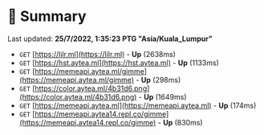 # 📖 Summary
Last updated: **25/7/2022, 1:35:23 PTG "Asia/Kuala_Lumpur"**

- `GET` [https://lilr.ml](https://lilr.ml) - **Up** (2638ms)
- `GET` [https://hst.aytea.ml](https://hst.aytea.ml) - **Up** (1133ms)
- `GET` [https://memeapi.aytea.ml/gimme](https://memeapi.aytea.ml/gimme) - **Up** (298ms)
- `GET` [https://color.aytea.ml/4b31d6.png](https://color.aytea.ml/4b31d6.png) - **Up** (1649ms)
- `GET` [https://memeapi.aytea.ml](https://memeapi.aytea.ml) - **Up** (174ms)
- `GET` [https://memeapi.aytea14.repl.co/gimme](https://memeapi.aytea14.repl.co/gimme) - **Up** (830ms)
